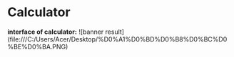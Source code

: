 # Calculator
**interface of calculator:**
![banner result] (file:///C:/Users/Acer/Desktop/%D0%A1%D0%BD%D0%B8%D0%BC%D0%BE%D0%BA.PNG)
